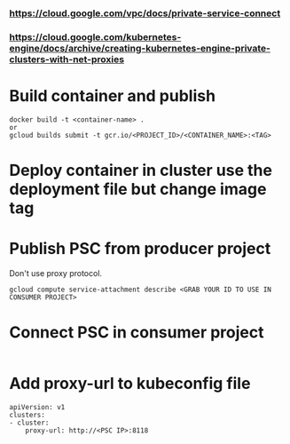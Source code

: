 ### https://cloud.google.com/vpc/docs/private-service-connect

### https://cloud.google.com/kubernetes-engine/docs/archive/creating-kubernetes-engine-private-clusters-with-net-proxies

# Build container and publish
````
docker build -t <container-name> .
or
gcloud builds submit -t gcr.io/<PROJECT_ID>/<CONTAINER_NAME>:<TAG>
````

# Deploy container in cluster use the deployment file but change image tag

# Publish PSC from producer project
Don't use proxy protocol.
````
gcloud compute service-attachment describe <GRAB YOUR ID TO USE IN CONSUMER PROJECT>
````

# Connect PSC in consumer project
````

````

# Add proxy-url to kubeconfig file
````
apiVersion: v1
clusters:
- cluster:
    proxy-url: http://<PSC IP>:8118

````

